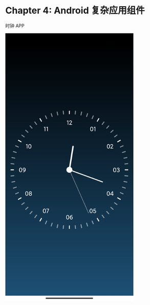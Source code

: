 # Chapter 4: Android 复杂应用组件

时钟 APP

<img src="https://github.com/chronoby/bytedance-android-camp-2020/blob/master/chapter4/Image.jpg" width="400"  alt="Clock"/><br/>